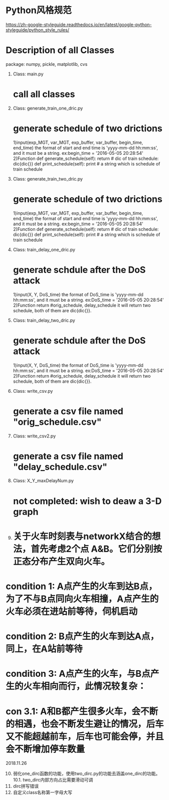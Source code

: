# Python风格规范
https://zh-google-styleguide.readthedocs.io/en/latest/google-python-styleguide/python_style_rules/

# Description of all Classes
package: numpy, pickle, matplotlib, cvs

1. Class: main.py
	# call all classes

2. Class: generate_train_one_dric.py
	# generate schedule of two drictions
	1)input(exp_MGT, var_MGT, exp_buffer, var_buffer, begin_time, end_time)
		the format of start and end time is 'yyyy-mm-dd hh:mm:ss', and it must be a string. ex:begin_time = '2016-05-05 20:28:54'
	2)Function
		def generate_schedule(self):
        	return # dic of train schedule: dic{dic{}}
    	def print_schedule(self):
        	print # a string which is schedule of train schedule
        	
3. Class: generate_train_two_dric.py
	# generate schedule of two drictions
	1)input(exp_MGT, var_MGT, exp_buffer, var_buffer, begin_time, end_time)
		the format of start and end time is 'yyyy-mm-dd hh:mm:ss', and it must be a string. ex:begin_time = '2016-05-05 20:28:54'
	2)Function
		def generate_schedule(self):
        	return # dic of train schedule: dic{dic{}}
    	def print_schedule(self):
        	print # a string which is schedule of train schedule
        	
4. Class: train_delay_one_dric.py
	# generate schdule after the DoS attack
	1)input(X, Y, DoS_time)
		the format of DoS_time is 'yyyy-mm-dd hh:mm:ss', and it must be a string. ex:DoS_time = '2016-05-05 20:28:54'
	2)Function
		return #orig_schedule, delay_schedule
		it will return two schedule, both of them are dic{dic{}}.

5. Class: train_delay_two_dric.py
	# generate schdule after the DoS attack
	1)input(X, Y, DoS_time)
		the format of DoS_time is 'yyyy-mm-dd hh:mm:ss', and it must be a string. ex:DoS_time = '2016-05-05 20:28:54'
	2)Function
		return #orig_schedule, delay_schedule
		it will return two schedule, both of them are dic{dic{}}.
		
6. Class: write_csv.py
	# generate a csv file named "orig_schedule.csv"
	
7. Class: write_csv2.py
	# generate a csv file named "delay_schedule.csv"

8. Class: X_Y_maxDelayNum.py
	# not completed: wish to deaw a 3-D graph
	
9. # 关于火车时刻表与networkX结合的想法，首先考虑2个点 A&B。它们分别按正态分布产生双向火车。
# condition 1: A点产生的火车到达B点，为了不与B点同向火车相撞，A点产生的火车必须在进站前等待，伺机启动
# condition 2: B点产生的火车到达A点，同上，在A站前等待
# condition 3: A点产生的火车，与B点产生的火车相向而行，此情况较复杂：
#			con 3.1: A和B都产生很多火车，会不断的相遇，也会不断发生避让的情况，后车又不能超越前车，后车也可能会停，并且会不断增加停车数量

2018.11.26

10. 弱化one_dirc函数的功能，使用two_dirc.py的功能去涵盖one_dirc的功能。
	10.1. two_dirc内部方向占比需要滑动可调
11. dirc拼写错误
12. 自定义class名称第一字母大写

